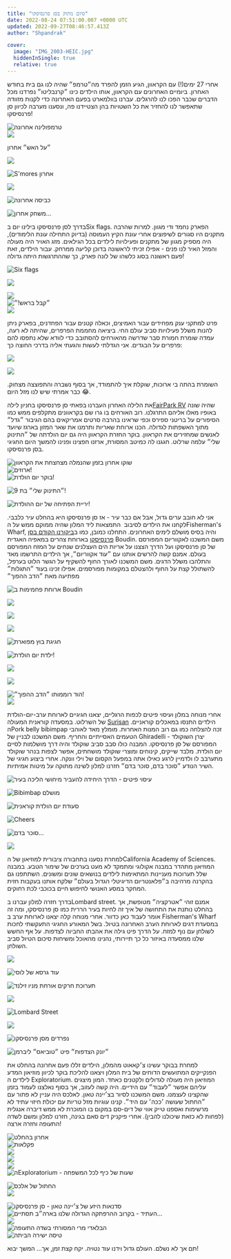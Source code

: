 ```yaml
---
title: "סיום מתוק בסן פרנסיסקו"
date: 2022-08-24 07:51:00.007 +0000 UTC
updated: 2022-09-27T08:46:57.413Z
author: "Shpandrak"

cover:
  image: "IMG_2003-HEIC.jpg"
  hiddenInSingle: true
  relative: true
---
```


אחרי 27 ימים(!) עם הקראוון, הגיע הזמן להפרד מה״טרמפ״ שהיה לנו גם בית בחודש האחרון. ביומיים האחרונים עם הקראוון, אותו הילדים כינו ״קרנבליטו״ נפרדנו מכל הדברים שכבר הפכו לנו להרגלים. עברנו בוולמארט בפעם האחרונה כדי לקנות מזוודה שתאפשר לנו להחזיר את כל השטויות בהן הצטיידנו פה, ונסענו מערבה לכיוון סן פרנסיסקו!

![](IMG_1501-HEIC.jpg "טרמפולינה אחרונה")  
![](IMG_1502-HEIC.jpg "")

״על האש״ אחרון

![](IMG_1519-HEIC.jpg "")

![](IMG_1529-HEIC.jpg "S'mores אחרון")

![](IMG_1537-HEIC.jpg "")

![](IMG_1540-HEIC.jpg "כביסה אחרונה")

![](IMG_1554-HEIC.jpg "משחק אחרון...")

בדרך לסן פרנסיסקו בילינו יום בSix flags. הפארק נחמד ודי מגוון. למרות שהרבה מתקנים היו סגורים לשיפוצים אחרי עונת הקיץ העמוסה (בדיוק התחילה עונת הלימודים), היה מספיק מגוון של מתקנים ופעילויות לילדים בכל הגילאים. מזג האויר היה מעולה והמזל האיר לנו פנים - אפילו זכיתי לראשונה בדוכן קליעה ממרחק. עבור הילדים, זאת פעם ראשונה בסוג כלשהו של לונה פארק, כך שההתרגשות היתה גדולה!

![](IMG_1580-HEIC.jpg "Six flags")

![](IMG_1818.JPG "")

![](IMG_1644-HEIC.jpg "")  
![](IMG_1654-ANIMATION.gif "״קבל בראש!״")  
![](IMG_1682-HEIC.jpg "")

פרט למתקני ענק מפחידים עבור האמיצים, וכאלה קטנים עבור הפחדנים, בפארק ניתן להנות משלל פעילויות סביב עולם החי. ביציאה מחממת הפרפרים, שהיתה לא רעה, עמדה שומרת חמורת סבר שדרשה מהאורחים להסתובב כדי לוודא שלא נתפסו להם פרפרים על הבגדים. אני הגדלתי לעשות והגעתי אליה בדרכי החוצה כך:

![](IMG_1691-HEIC.jpg "")

![](IMG_1690-HEIC.jpg "")

השומרת בהתה בי ארוכות, שוקלת איך להתמודד, אך בסוף נשברה והתפוצצה מצחוק. כבר אמרתי שיש לנו מזל היום 😂.

את הלילה האחרון העברנו בפאתי סן פרנסיסקו בחניון לילה[FairPark RV](https://thefairparkrv.com/) שהיה שונה באופיו מאלו אליהם התרגלנו. רוב האורחים בו גרו שם בקראוונים מתקלפים ממש כמו הסיפורים על בריטני ספירס וכפי שראינו בהרבה סרטים אמריקאים בהם הגיבור ״גדל״ מתוך האשפתות לגדולה. הכנו ארוחת שאריות ותרמנו את שאר המזון בארגז שיועד לאנשים שמחזירים את הקראוון. בוקר החזרת הקראוון היה גם יום הולדתה של ״התינוק שלי״ עלמה שרלוט. חגגנו לה כמיטב המסורת, ארזנו חפצינו ופנינו להמשך היום החגיגי בסן פרנסיסקו.

![](IMG_1733-HEIC.jpg "שוקו אחרון בזמן שהנמלה מצחצחת את הקראוון")  
![](IMG_1737-HEIC.jpg "ארוזים!")  
![](IMG_1741-HEIC.jpg "בוקר יום הולדת!")

![](IMG_1782-HEIC.jpg "״התינוק שלי״ בת 9!")

![](9A6lTuwK.gif "יריית הפתיחה של יום ההולדת!")

אני לא חובב ערים גדול, אבל אם כבר עיר - אז סן פרנסיסקו היא בהחלט עיר כלבבי. לקחנו את הילדים לסיבוב  התמצאות ליד המלון שהיה ממוקם ממש על הFisherman's Wharf, והיה בסיס מושלם לימים האחרונים. התחלנו כמובן, כמו ב[ביקורנו הקודם בסן פרנסיסקו](https://shpandrak.blogspot.com/2012/03/blog-post_29.html) בארוחת צהרים במאפיה האגדית Boudin. משם המשכנו לאקווריום המפורסם של סן פרנסיסקו ועל הדרך הצצנו על אריות הים העצלנים שנחים על המזח המפורסם בעולם. אמנם קשה להרשים אותנו עם ״עוד אקווריום״, אך הילדים התרשמו מאד והתלהבו משלל הדגים. משם המשכנו לאורך החוף להשקיף על הגשר הלוט בערפל, להשתולל קצת על החוף ולהצטלם במקומות מפורסמים. אפילו זכינו בעוד ״התגלות״ מפתיעה מאת ״הדב ההפוך״

![](IMG_1895-HEIC.jpg "ארוחת פחמימות ב Boudin")

![](IMG_1907-HEIC.jpg "")

![](IMG_1847-HEIC.jpg "")

![](IMG_1855-HEIC.jpg "")

![](IMG_1900-HEIC.jpg "חגיגת בוץ מפוארת")

![](IMG_1903-HEIC.jpg "ילדת יום הולדת!")

![](IMG_1939.JPG "")

![](IMG_1959-HEIC.jpg "")

![](IMG_1966-HEIC.jpg "הוד רוממותו ״הדב ההפוך״!")  
![](IMG_1952-HEIC.jpg "")

אחרי מנוחה במלון ועיסוי פיטים לכפות הרגליים, יצאנו חגיגיים לארוחת ערב-יום-הולדת של השרלוט. במסעדה קוראנית המעולה [Surisan](https://www.surisansf.com/) הילדים התנסו במאכלים קוראניים. הPork belly bibimpap זכה להצלחה כמו גם רוב המנות האחרות. מומלץ מאד לאוהבי הטעמים האסייתיים והחריף. משם המשכנו לבניין של Ghiradelli - יצרן השוקולד המפורסם של סן פרנסיסקו. המבנה כולו סבב סביב שוקולד והיה דרך מושלמות לסיים יום הולדת. מלבד שייקים, קינוחים ומוצרי שוקולד מושחתים, אפשר לצפות בנהר שוקולד מתערבב לו ולדמיין לרגע כאילו אתה במפעל הקסום של וילי וונקה. אחרי ביצוע חגיגי של השיר הנודע ״סוכר בדם, סוכר בדם״ חזרנו למלון לשינה מתוקה על מיטות אמיתיות.


![](IMG_1974-HEIC.jpg "עיסוי פיטים - הדרך היחידה להעביר מיחושי הליכה בעיר")

![](IMG_1977-HEIC.jpg "Bibimbap מושלם")

![](IMG_1991-HEIC.jpg "סעודת יום הולדת קוראנית")

![](IMG_1988-HEIC.jpg "Cheers")

![](IMG_2003-HEIC.jpg "סוכר בדם...")

![](IMG_1993-HEIC.jpg "")

למחרת נסענו בתחבורה ציבורית למוזיאון של הCalifornia Academy of Sciences. המוזיאון מתהדר במבנה אקולוגי ומתמקד לא מעט בערכים של שימור הטבע. במבנה שלל תערוכות מעניינות המתאימות לילדים בנושאים שונים ומשונים. השתתפנו גם בהקרנה מרהיבה ב״פלאנטריום הדיגיטלי הגדול בעולם״ שלקח אותנו בעקבות חזית המחקר במסע האנושי לחיפוש חיים בכוכבי לכת רחוקים. 

בדרך חזרה למלון עברנו בLombard street. אמנם זוהי ״אטרקציה״ מטופשת, אך בהחלט נותנת את התחושה של איך זה לחיות בעיר הררית כמו סן פרנסיסקו, ומה זה אומר לעבוד כאן כדוור. אחרי מנוחה קלה יצאנו לארוחת ערב ב Fisherman's Wharf במסעדת דגים לארוחת הערב האחרונה בטיול. בשל המאורע החגיגי התעקשתי לחכות לשולחן עם נוף למזח. על הדרך פיט גילה את אהבתו החביוה לצדפות. על אף החשש שלנו ממסעדה באיזור כל כך תיירותי, נהנינו מהאוכל ומשיחות סיכום הטיול סביב השולחן.

![](IMG_2030-HEIC.jpg "")

![](IMG_2011-HEIC.jpg "עוד גרסא של לוסי")

![](IMG_2044-HEIC.jpg "תערוכת חרקים אורחת מניו זילנד")

![](IMG_2053-HEIC.jpg "")

![](IMG_2073-HEIC.jpg "Lombard Street")

![](IMG_2081-HEIC.jpg "")

![](IMG_2101-HEIC.jpg "נפרדים מסן פרנסיסקו")

![](IMG_2110-HEIC.jpg "״יונק הצדפות״ פיט ״טוביאס״ ליברמן")

למחרת בבוקר עשינו צ׳קאאוט מהמלון, הילדים זללו פעם אחרונה בהחלט את הפנקייקים המתועשים הדוחים של בית המלון ויצאנו להליכת בוקר לכיוון מוזיאון המדע לילדים ה Exploratorium. המוזיאון היה מעולה לגדולים ולקטנים כאחד. המון מיצגים עליהם אפשר ״לעבוד״ עם הידיים. היה קשה לעזוב, אך בסוף נאלצנו לעמוד בזמן שהקצינו לעצמנו. משם המשכנו לסיור בצ׳יינה טאון. לאלכס היה עניין לא פתור עם ״החתול שעושה ׳ככה׳ עם היד״. קנינו עוגיות מזל טריות עם יכולת חיזוי עתיד לא מרשימות ואספנו טייק אווי של דים-סם במקום בו המוכרת לא ממש דיברה אנגלית (לפחות לא כזאת שיכולנו להבין). אחרי פיקניק דים סאם בגינה, חזרנו למלון ומשם לשדה התעופה וחזרה ארצה!

![](IMG_2158-HEIC.jpg "אחרון בהחלט")  
![](IMG_2165-HEIC.jpg "פקלאות")  
![](IMG_2172-HEIC.jpg "")  
![](IMG_2180-HEIC.jpg "")  
![](IMG_2092-HEIC.jpg "")  
![](IMG_2203-HEIC.jpg "הExploratorium - שעות של כיף לכל המשפחה")

![](IMG_2119-HEIC.jpg "החתול של אלכס")  
![](IMG_2211-HEIC.jpg "")

![](IMG_2134.JPG "סדנאות היזע של צ׳יינה טאון - סן פרנסיסקו")  
![](IMG_2220-HEIC.jpg "העתיד - בקרוב ההרפתקה הגדולה שלנו בארה״ב תסתיים...")  
![](IMG_2223-HEIC.jpg "")  
![](IMG_2226-HEIC.jpg "הבלאדי מרי המסורתי בשדה התעופה")  
![](IMG_2156-HEIC.jpg "טיסה ישירה הביתה")

תם אך לא נשלם. העולם גדול וידנו עוד נטויה. יקח קצת זמן, אך... המשך יבוא!
